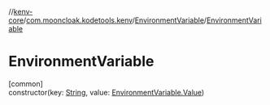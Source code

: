 //[kenv-core](../../../index.md)/[com.mooncloak.kodetools.kenv](../index.md)/[EnvironmentVariable](index.md)/[EnvironmentVariable](-environment-variable.md)

# EnvironmentVariable

[common]\
constructor(key: [String](https://kotlinlang.org/api/core/kotlin-stdlib/kotlin/-string/index.html), value: [EnvironmentVariable.Value](-value/index.md))

